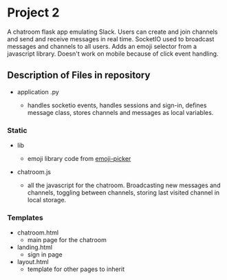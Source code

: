 # Project 2

A chatroom flask app emulating Slack. Users can create and join channels and send and receive messages in real time. SocketIO used to broadcast messages and channels to all users. Adds an emoji selector from a javascript library. Doesn't work on mobile because of click event handling.

## Description of Files in repository

- application .py

	- handles socketio events, handles sessions and sign-in, defines message class, stores channels and messages as local variables. 

### Static

- lib
	- emoji library code from [emoji-picker](https://github.com/OneSignal/emoji-picker)

- chatroom.js
	- all the javascript for the chatroom. Broadcasting new messages and channels, toggling between channels, storing last visited channel in local storage. 

### Templates

- chatroom.html
	- main page for the chatroom
- landing.html
	- sign in page
- layout.html
	- template for other pages to inherit


